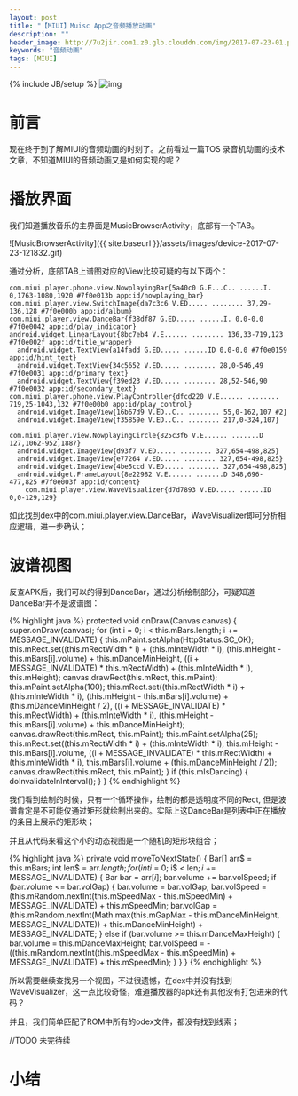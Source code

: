 ```yaml
---
layout: post
title: "【MIUI】Muisc App之音频播放动画"
description: ""
header_image: http://7u2jir.com1.z0.glb.clouddn.com/img/2017-07-23-01.png
keywords: "音频动画"
tags: [MIUI]
---
```

{% include JB/setup %}
![img](http://7u2jir.com1.z0.glb.clouddn.com/img/2017-07-23-01.png)

# 前言

现在终于到了解MIUI的音频动画的时刻了。之前看过一篇TOS 录音机动画的技术文章，不知道MIUI的音频动画又是如何实现的呢？

# 播放界面

我们知道播放音乐的主界面是MusicBrowserActivity，底部有一个TAB。

![MusicBrowserActivity]({{ site.baseurl }}/assets/images/device-2017-07-23-121832.gif)

通过分析，底部TAB上谱图对应的View比较可疑的有以下两个：

```
com.miui.player.phone.view.NowplayingBar{5a40c0 G.E...C.. ......I. 0,1763-1080,1920 #7f0e013b app:id/nowplaying_bar}
com.miui.player.view.SwitchImage{da7c3c6 V.ED..... ........ 37,29-136,128 #7f0e000b app:id/album}
com.miui.player.view.DanceBar{f38df87 G.ED..... ......I. 0,0-0,0 #7f0e0042 app:id/play_indicator}
android.widget.LinearLayout{8bc7eb4 V.E...... ........ 136,33-719,123 #7f0e002f app:id/title_wrapper}
  android.widget.TextView{a14fadd G.ED..... ......ID 0,0-0,0 #7f0e0159 app:id/hint_text}
  android.widget.TextView{34c5652 V.ED..... ........ 28,0-546,49 #7f0e0031 app:id/primary_text}
  android.widget.TextView{f39ed23 V.ED..... ........ 28,52-546,90 #7f0e0032 app:id/secondary_text}
com.miui.player.phone.view.PlayController{dfcd220 V.E...... ........ 719,25-1043,132 #7f0e00b0 app:id/play_control}
  android.widget.ImageView{16b67d9 V.ED..C.. ........ 55,0-162,107 #2}
  android.widget.ImageView{f35859e V.ED..C.. ........ 217,0-324,107}
```

```
com.miui.player.view.NowplayingCircle{825c3f6 V.E...... .......D 127,1062-952,1887}
  android.widget.ImageView{d93f7 V.ED..... ........ 327,654-498,825}
  android.widget.ImageView{e77264 V.ED..... ........ 327,654-498,825}
  android.widget.ImageView{4be5ccd V.ED..... ........ 327,654-498,825}
  android.widget.FrameLayout{8e22982 V.E...... .......D 348,696-477,825 #7f0e003f app:id/content}
    com.miui.player.view.WaveVisualizer{d7d7893 V.ED..... ......ID 0,0-129,129}

```
如此找到dex中的com.miui.player.view.DanceBar，WaveVisualizer即可分析相应逻辑，进一步确认；

# 波谱视图

反查APK后，我们可以的得到DanceBar，通过分析绘制部分，可疑知道DanceBar并不是波谱图：
 
{% highlight java %}
protected void onDraw(Canvas canvas) {
    super.onDraw(canvas);
    for (int i = 0; i < this.mBars.length; i += MESSAGE_INVALIDATE) {
        this.mPaint.setAlpha(HttpStatus.SC_OK);
        this.mRect.set((this.mRectWidth * i) + (this.mInteWidth * i), (this.mHeight - this.mBars[i].volume) + this.mDanceMinHeight, ((i + MESSAGE_INVALIDATE) * this.mRectWidth) + (this.mInteWidth * i), this.mHeight);
        canvas.drawRect(this.mRect, this.mPaint);
        this.mPaint.setAlpha(100);
        this.mRect.set((this.mRectWidth * i) + (this.mInteWidth * i), (this.mHeight - this.mBars[i].volume) + (this.mDanceMinHeight / 2), ((i + MESSAGE_INVALIDATE) * this.mRectWidth) + (this.mInteWidth * i), (this.mHeight - this.mBars[i].volume) + this.mDanceMinHeight);
        canvas.drawRect(this.mRect, this.mPaint);
        this.mPaint.setAlpha(25);
        this.mRect.set((this.mRectWidth * i) + (this.mInteWidth * i), this.mHeight - this.mBars[i].volume, ((i + MESSAGE_INVALIDATE) * this.mRectWidth) + (this.mInteWidth * i), this.mBars[i].volume + (this.mDanceMinHeight / 2));
        canvas.drawRect(this.mRect, this.mPaint);
    }
    if (this.mIsDancing) {
        doInvalidateInInterval();
    }
}
{% endhighlight %}

我们看到绘制的时候，只有一个循环操作，绘制的都是透明度不同的Rect, 但是波谱肯定是不可能仅通过矩形就绘制出来的。实际上这DanceBar是列表中正在播放的条目上展示的矩形块；

并且从代码来看这个小的动态视图是一个随机的矩形块组合；

{% highlight java %}
private void moveToNextState() {
    Bar[] arr$ = this.mBars;
    int len$ = arr$.length;
    for (int i$ = 0; i$ < len$; i$ += MESSAGE_INVALIDATE) {
        Bar bar = arr$[i$];
        bar.volume += bar.volSpeed;
        if (bar.volume <= bar.volGap) {
            bar.volume = bar.volGap;
            bar.volSpeed = (this.mRandom.nextInt(this.mSpeedMax - this.mSpeedMin) + MESSAGE_INVALIDATE) + this.mSpeedMin;
            bar.volGap = (this.mRandom.nextInt(Math.max(this.mGapMax - this.mDanceMinHeight, MESSAGE_INVALIDATE)) + this.mDanceMinHeight) + MESSAGE_INVALIDATE;
        } else if (bar.volume >= this.mDanceMaxHeight) {
            bar.volume = this.mDanceMaxHeight;
            bar.volSpeed = -((this.mRandom.nextInt(this.mSpeedMax - this.mSpeedMin) + MESSAGE_INVALIDATE) + this.mSpeedMin);
        }
    }
}
{% endhighlight %}

所以需要继续查找另一个视图，不过很遗憾，在dex中并没有找到WaveVisualizer，这一点比较奇怪，难道播放器的apk还有其他没有打包进来的代码？

并且，我们简单匹配了ROM中所有的odex文件，都没有找到线索；

//TODO 未完待续

# 小结

